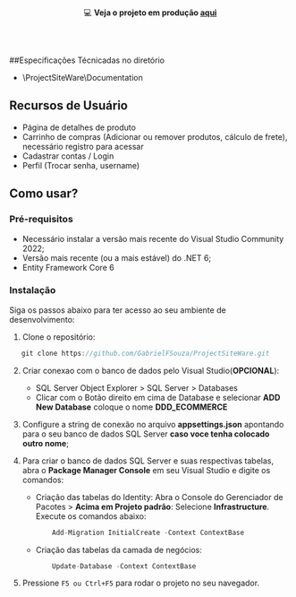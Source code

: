 <div align=center>

   💻 **Veja o projeto em produção [aqui](https://1drv.ms/u/s!ApwTC-vkpnN9f_MPh18ir_XXMDY?e=6lJu2V)**
   
</div>

<br>
<br>

##Especificações Técnicadas no diretório
- \ProjectSiteWare\Documentation

## Recursos de Usuário

- Página de detalhes de produto
- Carrinho de compras (Adicionar ou remover produtos, cálculo de frete), necessário registro para acessar
- Cadastrar contas / Login
- Perfil (Trocar senha, username)

## Como usar?

### Pré-requisitos

- Necessário instalar a versão mais recente do Visual Studio Community 2022;
- Versão mais recente (ou a mais estável) do .NET 6;
- Entity Framework Core 6

### Instalação
Siga os passos abaixo para ter acesso ao seu ambiente de desenvolvimento:

1. Clone o repositório:
```csharp
   git clone https://github.com/GabrielFSouza/ProjectSiteWare.git
```

2. Criar conexao com o banco de dados pelo Visual Studio(**OPCIONAL**): 
	- SQL Server Object Explorer > SQL Server > Databases 
    - Clicar com o Botão direito em cima de Database e selecionar **ADD New Database** coloque o nome **DDD_ECOMMERCE**

3. Configure a string de conexão no arquivo **appsettings.json** apontando para o seu banco de dados SQL Server **caso voce tenha colocado outro nome**;

4. Para criar o banco de dados SQL Server e suas respectivas tabelas, abra o **Package Manager Console** em seu Visual Studio e digite os comandos: 
    - Criação das tabelas do Identity: Abra o Console do Gerenciador de Pacotes > **Acima em Projeto padrão**: Selecione **Infrastructure**. Execute os comandos abaixo:
        ```csharp
            Add-Migration InitialCreate -Context ContextBase
        ```

    - Criação das tabelas da camada de negócios: 
        ```csharp
            Update-Database -Context ContextBase
        ```

5. Pressione `F5 ou Ctrl+F5` para rodar o projeto no seu navegador.
